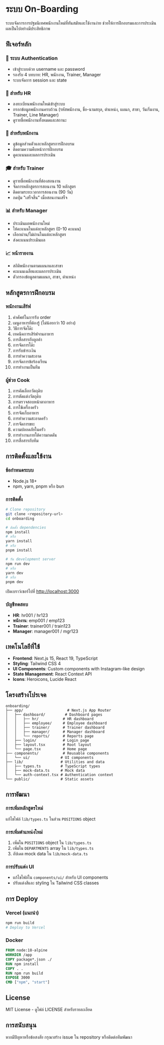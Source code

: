 # ระบบ On-Boarding

ระบบจัดการการปฐมนิเทศพนักงานใหม่ที่ทันสมัยและใช้งานง่าย ช่วยให้การฝึกอบรมและการประเมินผลเป็นไปอย่างมีประสิทธิภาพ

## ฟีเจอร์หลัก

### 🔐 ระบบ Authentication
- เข้าสู่ระบบด้วย username และ password
- รองรับ 4 บทบาท: HR, พนักงาน, Trainer, Manager
- ระบบจัดการ session และ state

### 👥 สำหรับ HR
- ลงทะเบียนพนักงานใหม่เข้าสู่ระบบ
- กรอกข้อมูลพนักงานครบถ้วน (รหัสพนักงาน, ชื่อ-นามสกุล, ตำแหน่ง, แผนก, สาขา, วันเริ่มงาน, Trainer, Line Manager)
- ดูรายชื่อพนักงานทั้งหมดและสถานะ

### 👤 สำหรับพนักงาน
- ดูข้อมูลส่วนตัวและหลักสูตรการฝึกอบรม
- ติดตามความคืบหน้าการฝึกอบรม
- ดูคะแนนและผลการประเมิน

### 🎓 สำหรับ Trainer
- ดูรายชื่อพนักงานที่ต้องสอนงาน
- จัดการหลักสูตรการสอนงาน 10 หลักสูตร
- ติดตามระยะเวลาการสอนงาน (90 วัน)
- กดปุ่ม "เสร็จสิ้น" เมื่อสอนงานเสร็จ

### 📊 สำหรับ Manager
- ประเมินผลพนักงานใหม่
- ให้คะแนนในแต่ละหลักสูตร (0-10 คะแนน)
- เลือกผ่าน/ไม่ผ่านในแต่ละหลักสูตร
- ส่งคะแนนประเมินผล

### 📈 หน้ารายงาน
- สถิติพนักงานตามแผนกและสาขา
- คะแนนเฉลี่ยและผลการประเมิน
- ตัวกรองข้อมูลตามแผนก, สาขา, ตำแหน่ง

## หลักสูตรการฝึกอบรม

### พนักงานเสิร์ฟ
1. คำศัพท์ในการรับ order
2. เมนูอาหารที่ต้องรู้ (ไม่น้อยกว่า 10 อย่าง)
3. วิธีการจัดโต๊ะ
4. เทคนิคการเสิร์ฟจานอาหาร
5. การสื่อสารกับลูกค้า
6. การจัดการโต๊ะ
7. การรับชำระเงิน
8. การทำความสะอาด
9. การจัดการข้อร้องเรียน
10. การทำงานเป็นทีม

### ผู้ช่วย Cook
1. การคัดเลือกวัตถุดิบ
2. การตัดแต่งวัตถุดิบ
3. การตรวจสอบหน้าตาอาหาร
4. การใช้เครื่องครัว
5. การจัดเก็บอาหาร
6. การทำความสะอาดครัว
7. การจัดการขยะ
8. ความปลอดภัยในครัว
9. การทำงานภายใต้ความกดดัน
10. การสื่อสารกับทีม

## การติดตั้งและใช้งาน

### ข้อกำหนดระบบ
- Node.js 18+ 
- npm, yarn, pnpm หรือ bun

### การติดตั้ง
```bash
# Clone repository
git clone <repository-url>
cd onboarding

# ติดตั้ง dependencies
npm install
# หรือ
yarn install
# หรือ
pnpm install

# รัน development server
npm run dev
# หรือ
yarn dev
# หรือ
pnpm dev
```

เปิดเบราว์เซอร์ไปที่ [http://localhost:3000](http://localhost:3000)

### บัญชีทดสอบ
- **HR**: hr001 / hr123
- **พนักงาน**: emp001 / emp123
- **Trainer**: trainer001 / train123
- **Manager**: manager001 / mgr123

## เทคโนโลยีที่ใช้

- **Frontend**: Next.js 15, React 19, TypeScript
- **Styling**: Tailwind CSS 4
- **UI Components**: Custom components with Instagram-like design
- **State Management**: React Context API
- **Icons**: Heroicons, Lucide React

## โครงสร้างโปรเจค

```
onboarding/
├── app/                    # Next.js App Router
│   ├── dashboard/         # Dashboard pages
│   │   ├── hr/           # HR dashboard
│   │   ├── employee/     # Employee dashboard
│   │   ├── trainer/      # Trainer dashboard
│   │   ├── manager/      # Manager dashboard
│   │   └── reports/      # Reports page
│   ├── login/            # Login page
│   ├── layout.tsx        # Root layout
│   └── page.tsx          # Home page
├── components/           # Reusable components
│   └── ui/              # UI components
├── lib/                 # Utilities and data
│   ├── types.ts         # TypeScript types
│   ├── mock-data.ts     # Mock data
│   └── auth-context.tsx # Authentication context
└── public/              # Static assets
```

## การพัฒนา

### การเพิ่มหลักสูตรใหม่
แก้ไขไฟล์ `lib/types.ts` ในส่วน `POSITIONS` object

### การเพิ่มตำแหน่งใหม่
1. เพิ่มใน `POSITIONS` object ใน `lib/types.ts`
2. เพิ่มใน `DEPARTMENTS` array ใน `lib/types.ts`
3. อัปเดต mock data ใน `lib/mock-data.ts`

### การปรับแต่ง UI
- แก้ไขไฟล์ใน `components/ui/` สำหรับ UI components
- ปรับแต่งสีและ styling ใน Tailwind CSS classes

## การ Deploy

### Vercel (แนะนำ)
```bash
npm run build
# Deploy to Vercel
```

### Docker
```dockerfile
FROM node:18-alpine
WORKDIR /app
COPY package*.json ./
RUN npm install
COPY . .
RUN npm run build
EXPOSE 3000
CMD ["npm", "start"]
```

## License

MIT License - ดูไฟล์ LICENSE สำหรับรายละเอียด

## การสนับสนุน

หากมีปัญหาหรือข้อสงสัย กรุณาสร้าง issue ใน repository หรือติดต่อทีมพัฒนา

